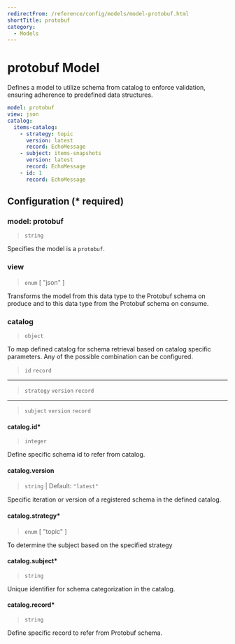 ```yaml
---
redirectFrom: /reference/config/models/model-protobuf.html
shortTitle: protobuf
category:
  - Models
---
```


# protobuf Model

Defines a model to utilize schema from catalog to enforce validation, ensuring adherence to predefined data structures.

```yaml {1}
model: protobuf
view: json
catalog:
  items-catalog:
    - strategy: topic
      version: latest
      record: EchoMessage
    - subject: items-snapshots
      version: latest
      record: EchoMessage
    - id: 1
      record: EchoMessage
```

## Configuration (\* required)

### model: protobuf

> `string`

Specifies the model is a `protobuf`.

### view

> `enum` [ "json" ]

Transforms the model from this data type to the Protobuf schema on produce and to this data type from the Protobuf schema on consume.

### catalog

> `object`

To map defined catalog for schema retrieval based on catalog specific parameters. Any of the possible combination can be configured.

> `id`
> `record`
-----
> `strategy`
> `version`
> `record`
-----
> `subject`
> `version`
> `record`

#### catalog.id\*

> `integer`

Define specific schema id to refer from catalog.

#### catalog.version

> `string` | Default: `"latest"`

Specific iteration or version of a registered schema in the defined catalog.

#### catalog.strategy\*

> `enum` [ "topic" ]

To determine the subject based on the specified strategy

#### catalog.subject\*

> `string`

Unique identifier for schema categorization in the catalog.

#### catalog.record\*

> `string`

Define specific record to refer from Protobuf schema.
